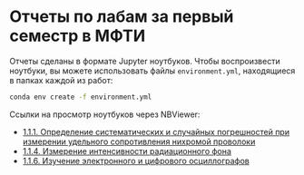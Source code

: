 # Отчеты по лабам за первый семестр в МФТИ

Отчеты сделаны в формате Jupyter ноутбуков. Чтобы воспроизвести ноутбуки, вы можете использовать файлы `environment.yml`, находящиеся в папках каждой из работ:

```bash
conda env create -f environment.yml
```

Ссылки на просмотр ноутбуков через NBViewer:

- [1.1.1. Определение систематических и случайных погрешностей при измерении удельного сопротивления нихромой проволоки](https://nbviewer.org/github/timofeiryko/mipt-labs-1/blob/main/1.1.1/main.ipynb)
- [1.1.4. Измерение интенсивности радиационного фона](https://nbviewer.org/github/timofeiryko/mipt-labs-1/blob/main/1.1.4/main.ipynb)
- [1.1.6. Изучение электронного и цифрового осциллографов](https://nbviewer.org/github/timofeiryko/mipt-labs-1/blob/main/1.1.6/main.ipynb)
